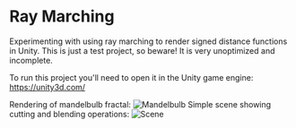 # Ray Marching
Experimenting with using ray marching to render signed distance functions in Unity.
This is just a test project, so beware! It is very unoptimized and incomplete.

To run this project you'll need to open it in the Unity game engine: https://unity3d.com/

Rendering of mandelbulb fractal:
![Mandelbulb](https://i.imgur.com/D0Dhn0a.png)
Simple scene showing cutting and blending operations:
![Scene](https://i.imgur.com/DJRz688.png)

